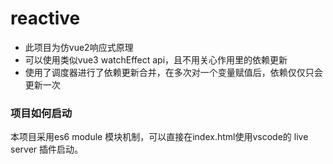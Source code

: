 # reactive
- 此项目为仿vue2响应式原理
- 可以使用类似vue3 watchEffect api，且不用关心作用里的依赖更新
- 使用了调度器进行了依赖更新合并，在多次对一个变量赋值后，依赖仅仅只会更新一次


### 项目如何启动
本项目采用es6 module 模块机制，可以直接在index.html使用vscode的 live server 插件启动。